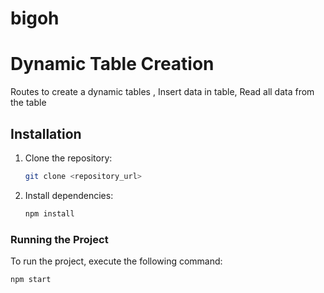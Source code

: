 # bigoh
# Dynamic Table Creation 

Routes to create a dynamic tables , Insert data in table, Read all data from the table

## Installation

1. Clone the repository:

    ```bash
    git clone <repository_url>
    ```

2. Install dependencies:

    ```bash
    npm install
    ```


### Running the Project

To run the project, execute the following command:

```bash
npm start